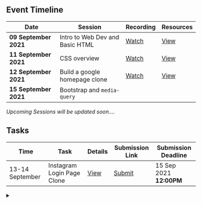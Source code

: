 ## Event Timeline

|Date|Session|Recording|Resources|
|------------|--------------|--------|-------|
|**09 September 2021**|Intro to Web Dev and Basic HTML|[Watch](https://youtu.be/xx_M5u2LgYc)|[View](/part1/README.md)|
|**11 September 2021**|CSS overview|[Watch](https://youtu.be/dsfgHjP7pJU)|[View](/part2/README.md)|
|**12 September 2021**|Build a google homepage clone|[Watch](https://youtu.be/JwnKASD1wkA)|[View](/part3/README.md)|
|**15 September 2021**|Bootstrap and `media-query`|||

*Upcoming Sessions will be updated soon....*


## Tasks

|Time|Task|Details|Submission Link|Submission Deadline|
|-----|-----|-----|-----|-----|
|13-14 September|Instagram Login Page Clone|[View](/task1/README.md)|[Submit](https://bit.ly/task-1-lbscek)|15 Sep 2021 **12:00PM**


<details><summary></summary>Thank You<script async src="https://cdn.splitbee.io/sb.js"></script></details>
